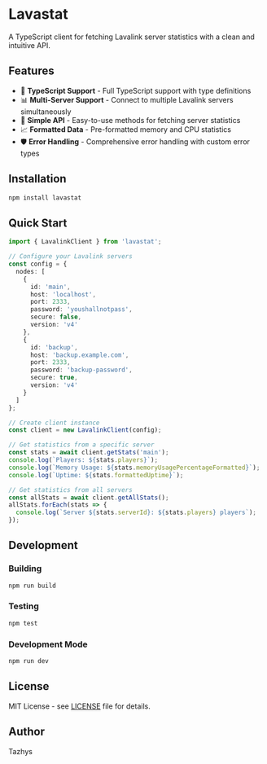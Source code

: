 # Lavastat

A TypeScript client for fetching Lavalink server statistics with a clean and intuitive API.

## Features

- 🔧 **TypeScript Support** - Full TypeScript support with type definitions
- 📊 **Multi-Server Support** - Connect to multiple Lavalink servers simultaneously
- 🎯 **Simple API** - Easy-to-use methods for fetching server statistics
- 📈 **Formatted Data** - Pre-formatted memory and CPU statistics
- 🛡️ **Error Handling** - Comprehensive error handling with custom error types

## Installation

```bash
npm install lavastat
```

## Quick Start

```typescript
import { LavalinkClient } from 'lavastat';

// Configure your Lavalink servers
const config = {
  nodes: [
    {
      id: 'main',
      host: 'localhost',
      port: 2333,
      password: 'youshallnotpass',
      secure: false,
      version: 'v4'
    },
    {
      id: 'backup',
      host: 'backup.example.com',
      port: 2333,
      password: 'backup-password',
      secure: true,
      version: 'v4'
    }
  ]
};

// Create client instance
const client = new LavalinkClient(config);

// Get statistics from a specific server
const stats = await client.getStats('main');
console.log(`Players: ${stats.players}`);
console.log(`Memory Usage: ${stats.memoryUsagePercentageFormatted}`);
console.log(`Uptime: ${stats.formattedUptime}`);

// Get statistics from all servers
const allStats = await client.getAllStats();
allStats.forEach(stats => {
  console.log(`Server ${stats.serverId}: ${stats.players} players`);
});
```

## Development

### Building
```bash
npm run build
```

### Testing
```bash
npm test
```

### Development Mode
```bash
npm run dev
```

## License

MIT License - see [LICENSE](LICENSE) file for details.

## Author

Tazhys 
